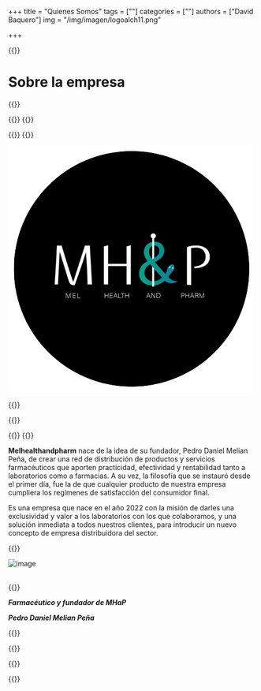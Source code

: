 +++
title = "Quienes Somos"
tags = [""]
categories = [""]
authors = ["David Baquero"]
img = "/img/imagen/logoalch11.png"

+++

{{<tex sty="sans-serif" size="1.2em">}}
# Sobre la empresa 
{{</tex>}}

{{<content>}}
  {{<row>}}
   
  {{<cols col="col-sm-12 col-md-6 " >}}
{{<markdown>}}

  ![image](/img/clients/mhp1.png)

{{</markdown>}}

   {{</cols>}}
   

   {{<cols col="col-sm-12 col-md-6 text-justify text-center" padding="50px">}}
   {{<tex sty="sans-serif" size="1.2em">}}

   **Melhealthandpharm** nace de la idea de su fundador, Pedro Daniel Melian Peña, de crear una
   red de distribución de productos y servicios farmacéuticos que aporten practicidad, efectividad
   y rentabilidad tanto a laboratorios como a farmacias. A su vez, la filosofía que se instauró
   desde el primer día, fue la de que cualquier producto de nuestra empresa cumpliera los
   regímenes de satisfacción del consumidor final.
   
   Es una empresa que nace en el año 2022 con la misión de darles una exclusividad y valor a los
   laboratorios con los que colaboramos, y una solución inmediata a todos nuestros clientes, para
   introducir un nuevo concepto de empresa distribuidora del sector.
   
   {{</tex>}} 

  <img src="/pedro.png" alt="image" style="max-width: 100%; height: auto; float: left; margin-left: 0px;" class="img-circle img-fluid " >

  <p>
  <br>
  <br>
  
  {{<tex sty="sans-serif" size="0.8em">}}
  
  ***Farmacéutico y fundador de MHaP***
  
  ***Pedro Daniel Melian Peña***

  {{</tex>}} 
  <br>
  </p>

   {{</cols>}}

  {{</row>}}

{{</content>}}





